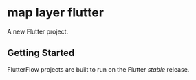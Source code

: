 # map layer flutter

A new Flutter project.

## Getting Started

FlutterFlow projects are built to run on the Flutter _stable_ release.
